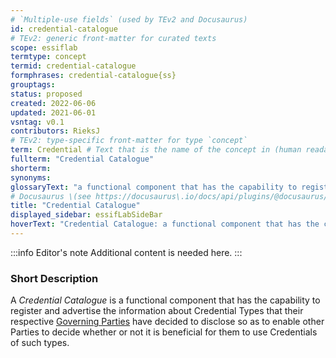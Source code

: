 ```yaml
---
# `Multiple-use fields` (used by TEv2 and Docusaurus)
id: credential-catalogue
# TEv2: generic front-matter for curated texts
scope: essiflab
termtype: concept
termid: credential-catalogue
formphrases: credential-catalogue{ss}
grouptags:
status: proposed
created: 2022-06-06
updated: 2021-06-01
vsntag: v0.1
contributors: RieksJ
# TEv2: type-specific front-matter for type `concept`
term: Credential # Text that is the name of the concept in (human readable) texts.
fullterm: "Credential Catalogue"
shorterm:
synonyms:
glossaryText: "a functional component that has the capability to register and advertise the information about [credential types](@) that their respective [governing parties](@) have decided to disclose so as to enable other [parties](@) to decide whether or not it is beneficial for them to use [credentials](@) of such types."
# Docusaurus \(see https://docusaurus\.io/docs/api/plugins/@docusaurus/plugin-content-docs#markdown-front-matter\):
title: "Credential Catalogue"
displayed_sidebar: essifLabSideBar
hoverText: "Credential Catalogue: a functional component that has the capability to register and advertise the information about Credential Types that their respective Governing Parties have decided to disclose so as to enable other Parties to decide whether or not it is beneficial for them to use Credentials of such types."
---
```


:::info Editor's note
Additional content is needed here.
:::

### Short Description

A *Credential Catalogue* is a functional component that has the capability to register and advertise the information about Credential Types that their respective [Governing Parties](@) have decided to disclose so as to enable other Parties to decide whether or not it is beneficial for them to use Credentials of such types.